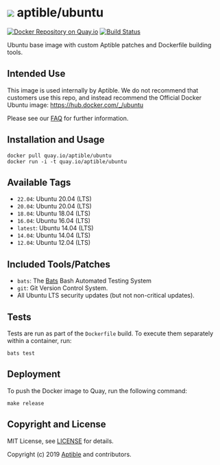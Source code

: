 # ![](https://gravatar.com/avatar/11d3bc4c3163e3d238d558d5c9d98efe?s=64) aptible/ubuntu

[![Docker Repository on Quay.io](https://quay.io/repository/aptible/ubuntu/status)](https://quay.io/repository/aptible/ubuntu)
[![Build Status](https://travis-ci.org/aptible/docker-ubuntu.svg?branch=master)](https://travis-ci.org/aptible/docker-ubuntu)

Ubuntu base image with custom Aptible patches and Dockerfile building tools.

## Intended Use

This image is used internally by Aptible. We do not recommend that customers
use this repo, and instead recommend the Official Docker Ubuntu image:
https://hub.docker.com/_/ubuntu

Please see our [FAQ](https://www.aptible.com/documentation/deploy/tutorials/faq/aptible-base-images.html)
for further information.

## Installation and Usage

    docker pull quay.io/aptible/ubuntu
    docker run -i -t quay.io/aptible/ubuntu

## Available Tags

* `22.04`: Ubuntu 20.04 (LTS)
* `20.04`: Ubuntu 20.04 (LTS)
* `18.04`: Ubuntu 18.04 (LTS)
* `16.04`: Ubuntu 16.04 (LTS)
* `latest`: Ubuntu 14.04 (LTS)
* `14.04`: Ubuntu 14.04 (LTS)
* `12.04`: Ubuntu 12.04 (LTS)

## Included Tools/Patches

* `bats`: The [Bats](https://github.com/sstephenson/bats) Bash Automated Testing System
* `git`: Git Version Control System.
* All Ubuntu LTS security updates (but not non-critical updates).

## Tests

Tests are run as part of the `Dockerfile` build. To execute them separately within a container, run:

    bats test

## Deployment

To push the Docker image to Quay, run the following command:

    make release

## Copyright and License

MIT License, see [LICENSE](LICENSE.md) for details.

Copyright (c) 2019 [Aptible](https://www.aptible.com) and contributors.
